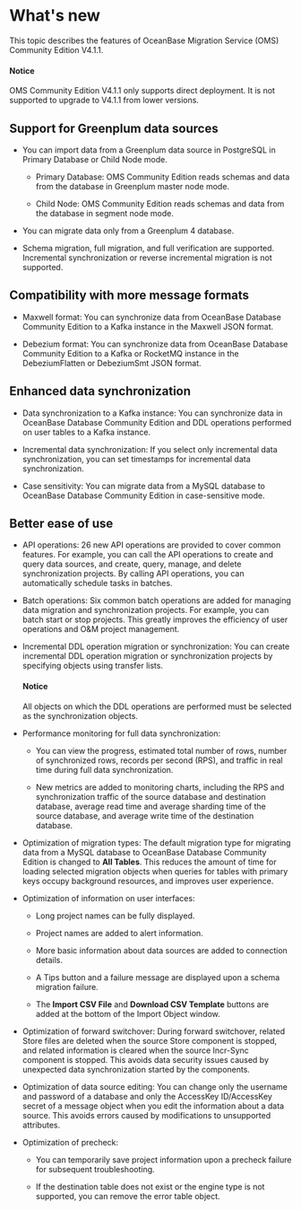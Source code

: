# What's new

This topic describes the features of OceanBase Migration Service (OMS) Community Edition V4.1.1.

<main id="notice" type='notice'>
  <h4>Notice</h4>
  <p>OMS Community Edition V4.1.1 only supports direct deployment. It is not supported to upgrade to V4.1.1 from lower versions.</p>
</main>

## Support for Greenplum data sources

* You can import data from a Greenplum data source in PostgreSQL in Primary Database or Child Node mode.

  * Primary Database: OMS Community Edition reads schemas and data from the database in Greenplum master node mode.

  * Child Node: OMS Community Edition reads schemas and data from the database in segment node mode.

* You can migrate data only from a Greenplum 4 database.

* Schema migration, full migration, and full verification are supported. Incremental synchronization or reverse incremental migration is not supported.

## Compatibility with more message formats

* Maxwell format: You can synchronize data from OceanBase Database Community Edition to a Kafka instance in the Maxwell JSON format.

* Debezium format: You can synchronize data from OceanBase Database Community Edition to a Kafka or RocketMQ instance in the DebeziumFlatten or DebeziumSmt JSON format.

## Enhanced data synchronization

* Data synchronization to a Kafka instance: You can synchronize data in OceanBase Database Community Edition and DDL operations performed on user tables to a Kafka instance.

* Incremental data synchronization: If you select only incremental data synchronization, you can set timestamps for incremental data synchronization.

* Case sensitivity: You can migrate data from a MySQL database to OceanBase Database Community Edition in case-sensitive mode.

## Better ease of use

* API operations: 26 new API operations are provided to cover common features. For example, you can call the API operations to create and query data sources, and create, query, manage, and delete synchronization projects. By calling API operations, you can automatically schedule tasks in batches.

* Batch operations: Six common batch operations are added for managing data migration and synchronization projects. For example, you can batch start or stop projects. This greatly improves the efficiency of user operations and O&M project management.

* Incremental DDL operation migration or synchronization: You can create incremental DDL operation migration or synchronization projects by specifying objects using transfer lists.

   <main id="notice" type='notice'>
   <h4>Notice</h4>
   <p>All objects on which the DDL operations are performed must be selected as the synchronization objects. </p>
   </main>

* Performance monitoring for full data synchronization:

  * You can view the progress, estimated total number of rows, number of synchronized rows, records per second (RPS), and traffic in real time during full data synchronization.

  * New metrics are added to monitoring charts, including the RPS and synchronization traffic of the source database and destination database, average read time and average sharding time of the source database, and average write time of the destination database.

* Optimization of migration types: The default migration type for migrating data from a MySQL database to OceanBase Database Community Edition is changed to **All Tables**. This reduces the amount of time for loading selected migration objects when queries for tables with primary keys occupy background resources, and improves user experience.

* Optimization of information on user interfaces:

  * Long project names can be fully displayed.

  * Project names are added to alert information.

  * More basic information about data sources are added to connection details.

  * A Tips button and a failure message are displayed upon a schema migration failure.

  * The **Import CSV File** and **Download CSV Template** buttons are added at the bottom of the Import Object window.

* Optimization of forward switchover: During forward switchover, related Store files are deleted when the source Store component is stopped, and related information is cleared when the source Incr-Sync component is stopped. This avoids data security issues caused by unexpected data synchronization started by the components.

* Optimization of data source editing: You can change only the username and password of a database and only the AccessKey ID/AccessKey secret of a message object when you edit the information about a data source. This avoids errors caused by modifications to unsupported attributes.

* Optimization of precheck:

  * You can temporarily save project information upon a precheck failure for subsequent troubleshooting.

  * If the destination table does not exist or the engine type is not supported, you can remove the error table object.
